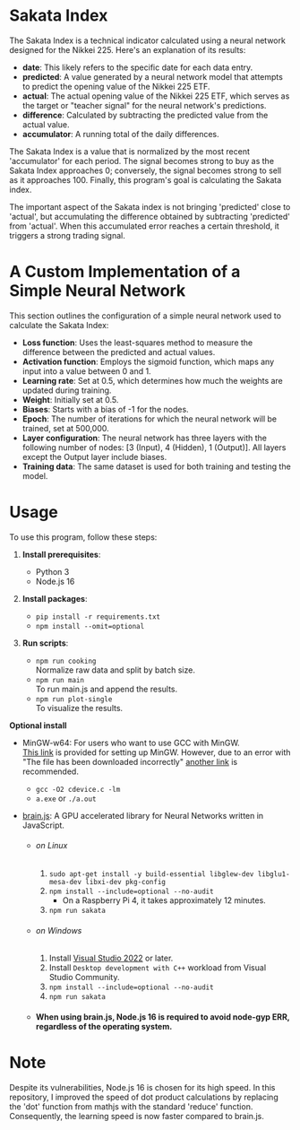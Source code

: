 # Sakata Index

The Sakata Index is a technical indicator calculated using a neural network designed for the Nikkei 225. Here's an explanation of its results:

- **date**: This likely refers to the specific date for each data entry.
- **predicted**: A value generated by a neural network model that attempts to predict the opening value of the Nikkei 225 ETF.
- **actual**: The actual opening value of the Nikkei 225 ETF, which serves as the target or "teacher signal" for the neural network's predictions.
- **difference**: Calculated by subtracting the predicted value from the actual value.
- **accumulator**: A running total of the daily differences.

The Sakata Index is a value that is normalized by the most recent 'accumulator' for each period. The signal becomes strong to buy as the Sakata Index approaches 0; conversely, the signal becomes strong to sell as it approaches 100. Finally, this program's goal is calculating the Sakata index.  

The important aspect of the Sakata index is not bringing 'predicted' close to 'actual', but accumulating the difference obtained by subtracting 'predicted' from 'actual'. When this accumulated error reaches a certain threshold, it triggers a strong trading signal.  

# A Custom Implementation of a Simple Neural Network

This section outlines the configuration of a simple neural network used to calculate the Sakata Index:

- **Loss function**: Uses the least-squares method to measure the difference between the predicted and actual values.
- **Activation function**: Employs the sigmoid function, which maps any input into a value between 0 and 1.
- **Learning rate**: Set at 0.5, which determines how much the weights are updated during training.
- **Weight**: Initially set at 0.5.
- **Biases**: Starts with a bias of -1 for the nodes.
- **Epoch**: The number of iterations for which the neural network will be trained, set at 500,000.
- **Layer configuration**: The neural network has three layers with the following number of nodes: [3 (Input), 4 (Hidden), 1 (Output)]. All layers except the Output layer include biases.
- **Training data**: The same dataset is used for both training and testing the model.

# Usage

To use this program, follow these steps:

1. **Install prerequisites**:
   - Python 3
   - Node.js 16

2. **Install packages**:
   - `pip install -r requirements.txt`
   - `npm install --omit=optional`

3. **Run scripts**:
   - `npm run cooking`  
   Normalize raw data and split by batch size.
   - `npm run main`  
   To run main.js and append the results.
   - `npm run plot-single`  
   To visualize the results.

**Optional install**
   - MinGW-w64: For users who want to use GCC with MinGW.  
      [This link](https://code.visualstudio.com/docs/cpp/config-mingw) is provided for setting up MinGW. However, due to an error with "The file has been downloaded incorrectly" [another link](https://winlibs.com/) is recommended.  
      - `gcc -O2 cdevice.c -lm`  
      - `a.exe` or `./a.out`  

   - [brain.js](https://github.com/BrainJS/brain.js): A GPU accelerated library for Neural Networks written in JavaScript.
      - ###### on Linux
         1. `sudo apt-get install -y build-essential libglew-dev libglu1-mesa-dev libxi-dev pkg-config` 
         2. `npm install --include=optional --no-audit`
            - On a Raspberry Pi 4, it takes approximately 12 minutes.
         3. `npm run sakata`
      - ###### on Windows
         1. Install [Visual Studio 2022](https://visualstudio.microsoft.com/downloads) or later.
         2. Install `Desktop development with C++` workload from Visual Studio Community.
         3. `npm install --include=optional --no-audit`
         4. `npm run sakata`
      - #### When using brain.js, Node.js 16 is required to avoid node-gyp ERR, regardless of the operating system.

# Note

Despite its vulnerabilities, Node.js 16 is chosen for its high speed. In this repository, I improved the speed of dot product calculations by replacing the 'dot' function from mathjs with the standard 'reduce' function. Consequently, the learning speed is now faster compared to brain.js.